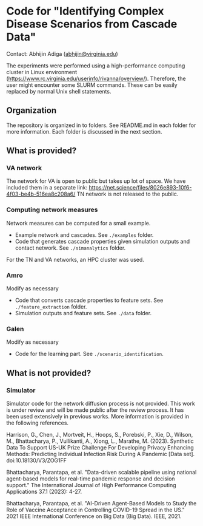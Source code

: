 # Code for "Identifying Complex Disease Scenarios from Cascade Data"
Contact: Abhijin Adiga (abhijin@virginia.edu)

The experiments were performed using a high-performance computing cluster in Linux environment (https://www.rc.virginia.edu/userinfo/rivanna/overview/). Therefore, the user might encounter some SLURM commands. These can be easily replaced by normal Unix shell statements.

## Organization
The repository is organized in to folders. See README.md in each folder for
more information. Each folder is discussed in the next section.

## What is provided?
### VA network
The network for VA is open to public but takes up lot of space. We have
included them in a separate link: 
https://net.science/files/8026e893-10f6-4f03-be4b-516ea8c208a6/
TN network is not released to the public.

### Computing network measures

Network measures can be computed for a small example.
* Example network and cascades. See ``./examples`` folder.
* Code that generates cascade properties given simulation outputs and contact network. See ``./simanalytics`` folder.

For the TN and VA networks, an HPC cluster was used.

### Amro
Modify as necessary
* Code that converts cascade properties to feature sets. See ``./feature_extraction`` folder.
* Simulation outputs and feature sets. See ``./data`` folder.

### Galen
Modify as necessary
* Code for the learning part. See ``./scenario_identification``.

## What is not provided?
### Simulator
Simulator code for the network diffusion process is not provided. This work
is under review and will be made public after the review process. It has
been used extensively in previous works. More information is provided in
the following references.

Harrison, G., Chen, J., Mortveit, H., Hoops, S., Porebski, P., Xie, D., Wilson, M., Bhattacharya, P., Vullikanti, A., Xiong, L., Marathe, M. (2023). Synthetic Data To Support US-UK Prize Challenge For Developing Privacy Enhancing Methods: Predicting Individual Infection Risk During A Pandemic  [Data set]. doi:10.18130/V3/ZOG1FF

Bhattacharya, Parantapa, et al. "Data-driven scalable pipeline using national agent-based models for real-time pandemic response and decision support." The International Journal of High Performance Computing Applications 37.1 (2023): 4-27.

Bhattacharya, Parantapa, et al. "AI-Driven Agent-Based Models to Study the Role of Vaccine Acceptance in Controlling COVID-19 Spread in the US." 2021 IEEE International Conference on Big Data (Big Data). IEEE, 2021.

